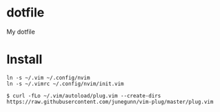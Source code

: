 # dotfile
My dotfile

# Install

    ln -s ~/.vim ~/.config/nvim
    ln -s ~/.vimrc ~/.config/nvim/init.vim

    $ curl -fLo ~/.vim/autoload/plug.vim --create-dirs https://raw.githubusercontent.com/junegunn/vim-plug/master/plug.vim
